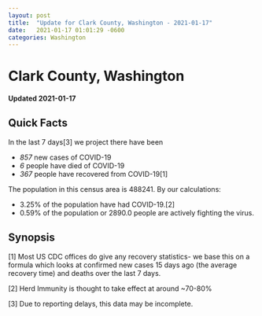 ```yaml
---
layout: post
title:  "Update for Clark County, Washington - 2021-01-17"
date:   2021-01-17 01:01:29 -0600
categories: Washington
---
```


# Clark County, Washington
#### Updated 2021-01-17

## Quick Facts

In the last 7 days[3] we project there have been
- *857* new cases of COVID-19
- *6* people have died of COVID-19
- *367* people have recovered from COVID-19[1]

The population in this census area is 488241. By our calculations:
- 3.25% of the population have had COVID-19.[2]
- 0.59% of the population or 2890.0 people are actively fighting the virus.

## Synopsis




[1] Most US CDC offices do give any recovery statistics- we base this on a formula which looks at confirmed new cases
15 days ago (the average recovery time) and deaths over the last 7 days.

[2] Herd Immunity is thought to take effect at around ~70-80%

[3] Due to reporting delays, this data may be incomplete.
 
    